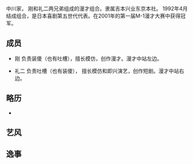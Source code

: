 中川家， 刚和礼二两兄弟组成的漫才组合。隶属吉本兴业东京本社。 1992年4月结成组合，是日本喜剧第五世代代表。在2001年的第一届M-1漫才大赛中获得冠军。

## 成员

- 刚
负责装傻（也有吐槽），擅长模仿，创作漫才。漫才中站左边。

- 礼二
负责吐槽（也有装傻）， 擅长模仿和即兴演艺，创作短剧。漫才中站右边。

## 略历

- 

## 艺风


## 逸事
